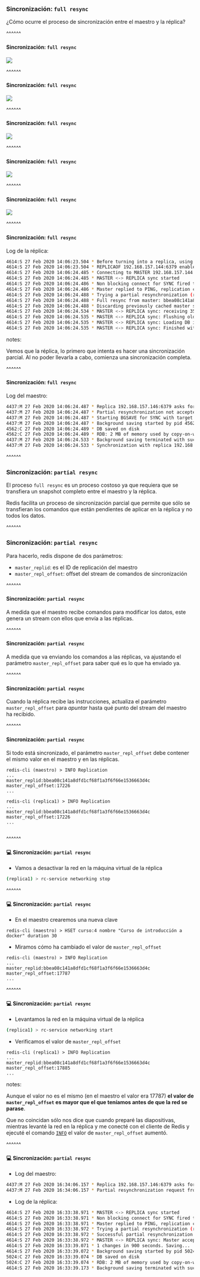 ### Sincronización: `full resync`

¿Cómo ocurre el proceso de sincronización entre el maestro y la réplica?

^^^^^^

#### Sincronización: `full resync`

![](/slides/images/master_slaves/master_slaves.002.jpeg)<!-- .element: style="height: 50vh" -->

^^^^^^

#### Sincronización: `full resync`

![](/slides/images/master_slaves/master_slaves.003.jpeg)<!-- .element: style="height: 50vh" -->

^^^^^^

#### Sincronización: `full resync`

![](/slides/images/master_slaves/master_slaves.004.jpeg)<!-- .element: style="height: 50vh" -->

^^^^^^

#### Sincronización: `full resync`

![](/slides/images/master_slaves/master_slaves.005.jpeg)<!-- .element: style="height: 50vh" -->

^^^^^^

#### Sincronización: `full resync`

![](/slides/images/master_slaves/master_slaves.006.jpeg)<!-- .element: style="height: 50vh" -->

^^^^^^

#### Sincronización: `full resync`

Log de la réplica:

```bash
4614:S 27 Feb 2020 14:06:23.504 * Before turning into a replica, using my master parameters to synthesize a cached master: I may be able to synchronize with the new master with just a partial transfer.
4614:S 27 Feb 2020 14:06:23.504 * REPLICAOF 192.168.157.144:6379 enabled (user request from 'id=4 addr=192.168.157.146:58186 fd=9 name= age=3948 idle=0 flags=N db=0 sub=0 psub=0 multi=-1 qbuf=51 qbuf-free=32717 obl=0 oll=0 omem=0 events=r cmd=replicaof')
4614:S 27 Feb 2020 14:06:24.485 * Connecting to MASTER 192.168.157.144:6379
4614:S 27 Feb 2020 14:06:24.485 * MASTER <-> REPLICA sync started
4614:S 27 Feb 2020 14:06:24.486 * Non blocking connect for SYNC fired the event.
4614:S 27 Feb 2020 14:06:24.486 * Master replied to PING, replication can continue...
4614:S 27 Feb 2020 14:06:24.488 * Trying a partial resynchronization (request e9363a7b2620b0f20875eb98412f8c47b11a9b1a:6085).
4614:S 27 Feb 2020 14:06:24.488 * Full resync from master: bbea08c141a8dfd1cf68f1a3f6f66e1536663d4c:6084
4614:S 27 Feb 2020 14:06:24.488 * Discarding previously cached master state.
4614:S 27 Feb 2020 14:06:24.534 * MASTER <-> REPLICA sync: receiving 353 bytes from master
4614:S 27 Feb 2020 14:06:24.535 * MASTER <-> REPLICA sync: Flushing old data
4614:S 27 Feb 2020 14:06:24.535 * MASTER <-> REPLICA sync: Loading DB in memory
4614:S 27 Feb 2020 14:06:24.535 * MASTER <-> REPLICA sync: Finished with success
```

notes:

Vemos que la réplica, lo primero que intenta es hacer una sincronización parcial. Al
no poder llevarla a cabo, comienza una sincronización completa.

^^^^^^

#### Sincronización: `full resync`

Log del maestro:

```bash
4437:M 27 Feb 2020 14:06:24.487 * Replica 192.168.157.146:6379 asks for synchronization
4437:M 27 Feb 2020 14:06:24.487 * Partial resynchronization not accepted: Replication ID mismatch (Replica asked for 'e9363a7b2620b0f20875eb98412f8c47b11a9b1a', m
4437:M 27 Feb 2020 14:06:24.487 * Starting BGSAVE for SYNC with target: disk
4437:M 27 Feb 2020 14:06:24.487 * Background saving started by pid 4562
4562:C 27 Feb 2020 14:06:24.489 * DB saved on disk
4562:C 27 Feb 2020 14:06:24.489 * RDB: 2 MB of memory used by copy-on-write
4437:M 27 Feb 2020 14:06:24.533 * Background saving terminated with success
4437:M 27 Feb 2020 14:06:24.533 * Synchronization with replica 192.168.157.146:6379 succeeded
```

^^^^^^

### Sincronización: `partial resync`

El proceso `full resync` es un proceso costoso ya que requiera que se transfiera un snapshot completo
entre el maestro y la réplica.

Redis facilita un proceso de sincronización parcial que permite que sólo se transfieran los comandos
que están pendientes de aplicar en la réplica y no todos los datos.


^^^^^^

### Sincronización: `partial resync`

Para hacerlo, redis dispone de dos parámetros:

* `master_replid`: es el ID de replicación del maestro
* `master_repl_offset`: offset del stream de comandos de sincronización

^^^^^^

#### Sincronización: `partial resync`

A medida que el maestro recibe comandos para modificar los datos, este genera un stream 
con ellos que envía a las réplicas. 

^^^^^^

#### Sincronización: `partial resync`

A medida que va enviando los comandos a las réplicas, va ajustando el parámetro `master_repl_offset` para saber
qué es lo que ha enviado ya. 

^^^^^^

#### Sincronización: `partial resync`

Cuando la réplica recibe las instrucciones, actualiza el parámetro `master_repl_offset` para _apuntar_ hasta qué punto 
del stream del maestro ha recibido.

^^^^^^

#### Sincronización: `partial resync`

Si todo está sincronizado, el parámetro `master_repl_offset` debe contener el mismo valor 
en el maestro y en las réplicas.

```redis-cli
redis-cli (maestro) > INFO Replication
...
master_replid:bbea08c141a8dfd1cf68f1a3f6f66e1536663d4c
master_repl_offset:17226
...  
```

```redis-cli
redis-cli (replica1) > INFO Replication
...
master_replid:bbea08c141a8dfd1cf68f1a3f6f66e1536663d4c
master_repl_offset:17226
...
  
```

^^^^^^

#### 💻️ Sincronización: `partial resync`

* Vamos a desactivar la red en la máquina virtual de la réplica

```bash
(replica1) > rc-service networking stop
```

^^^^^^

#### 💻️ Sincronización: `partial resync`

* En el maestro crearemos una nueva clave

```redis-cli
redis-cli (maestro) > HSET curso:4 nombre "Curso de introducción a docker" duration 30 
```

* Miramos cómo ha cambiado el valor de `master_repl_offset`

```redis-cli
redis-cli (maestro) > INFO Replication
...
master_replid:bbea08c141a8dfd1cf68f1a3f6f66e1536663d4c
master_repl_offset:17787
...  
```

^^^^^^

#### 💻️ Sincronización: `partial resync`

* Levantamos la red en la máquina virtual de la réplica

```bash
(replica1) > rc-service networking start
```

* Verificamos el valor de `master_repl_offset`

```redis-cli
redis-cli (replica1) > INFO Replication
...
master_replid:bbea08c141a8dfd1cf68f1a3f6f66e1536663d4c
master_repl_offset:17885
...  
``` 

notes:

Aunque el valor no es el mismo (en el maestro el valor era 17787) **el valor de `master_repl_offset` es
mayor que el que teníamos antes de que la red se parase**.

Que no coincidan sólo nos dice que cuando preparé las diapositivas, mientras levanté la red en la réplica
y me conecté con el cliente de Redis y ejecuté el comando [`INFO`](https://redis.io/commands/info)
el valor de `master_repl_offset` aumentó.

^^^^^^

#### 💻️ Sincronización: `partial resync`

* Log del maestro:

```bash 
4437:M 27 Feb 2020 16:34:06.157 * Replica 192.168.157.146:6379 asks for synchronization
4437:M 27 Feb 2020 16:34:06.157 * Partial resynchronization request from 192.168.157.146:6379 accepted. Sending 183 bytes of backlog starting from offset 17605.
```

* Log de la réplica:

```bash
4614:S 27 Feb 2020 16:33:38.971 * MASTER <-> REPLICA sync started
4614:S 27 Feb 2020 16:33:38.971 * Non blocking connect for SYNC fired the event.
4614:S 27 Feb 2020 16:33:38.971 * Master replied to PING, replication can continue...
4614:S 27 Feb 2020 16:33:38.972 * Trying a partial resynchronization (request bbea08c141a8dfd1cf68f1a3f6f66e1536663d4c:17605).
4614:S 27 Feb 2020 16:33:38.972 * Successful partial resynchronization with master.
4614:S 27 Feb 2020 16:33:38.972 * MASTER <-> REPLICA sync: Master accepted a Partial Resynchronization.
4614:S 27 Feb 2020 16:33:39.071 * 1 changes in 900 seconds. Saving...
4614:S 27 Feb 2020 16:33:39.072 * Background saving started by pid 5024
5024:C 27 Feb 2020 16:33:39.074 * DB saved on disk
5024:C 27 Feb 2020 16:33:39.074 * RDB: 2 MB of memory used by copy-on-write
4614:S 27 Feb 2020 16:33:39.173 * Background saving terminated with success 
```
